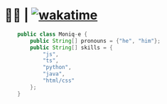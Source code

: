 # 🏳️‍🌈 | [![wakatime](https://wakatime.com/badge/user/60c305b3-64b2-4942-936e-99f38b7fe0be.svg)](https://wakatime.com/@60c305b3-64b2-4942-936e-99f38b7fe0be)
```java
    public class Moniq-e {
        public String[] pronouns = {"he", "him"};
        public String[] skills = {
            "js",
            "ts",
            "python",
            "java",
            "html/css"
        };
    }
```

